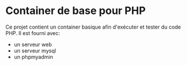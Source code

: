 Container de base pour PHP
=======
Ce projet contient un container basique afin d'exécuter et tester du code PHP.
Il est fourni avec:
- un serveur web
- un serveur mysql
- un phpmyadmin

